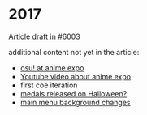 # 2017

[Article draft in #6003](https://github.com/ppy/osu-wiki/pull/6003)

additional content not yet in the article:

- [osu! at anime expo](https://osu.ppy.sh/home/news/2017-05-09-osu-at-anime-expo-2017)
- [Youtube video about anime expo](https://www.youtube.com/watch?v=6q7fLk0GNfg)
- first coe iteration
- [medals released on Halloween?](https://osu.ppy.sh/home/news/2022-09-09-how-zetera-became-a-medal-hunter)
- [main menu background changes](https://osu.ppy.sh/community/forums/topics/606931?n=1)

